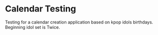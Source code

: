 # Calendar Testing
Testing for a calendar creation application based on kpop idols birthdays. Beginning idol set is Twice.